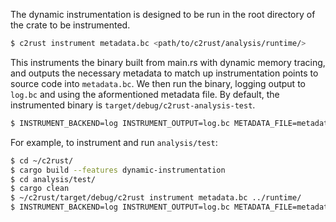 The dynamic instrumentation is designed to be run in the root directory of the crate to be instrumented.

```sh
$ c2rust instrument metadata.bc <path/to/c2rust/analysis/runtime/>
```

This instruments the binary built from main.rs with dynamic memory tracing, and
outputs the necessary metadata to match up instrumentation points to source code
into `metadata.bc`. We then run the binary, logging output to `log.bc` 
and using the aformentioned metadata file. By default, the instrumented binary 
is `target/debug/c2rust-analysis-test`.

```sh
$ INSTRUMENT_BACKEND=log INSTRUMENT_OUTPUT=log.bc METADATA_FILE=metadata.bc <path/to/instrumented-binary>
```

For example, to instrument and run `analysis/test`:

```sh
$ cd ~/c2rust/
$ cargo build --features dynamic-instrumentation
$ cd analysis/test/
$ cargo clean
$ ~/c2rust/target/debug/c2rust instrument metadata.bc ../runtime/
$ INSTRUMENT_BACKEND=log INSTRUMENT_OUTPUT=log.bc METADATA_FILE=metadata.bc ./target/debug/c2rust-analysis-test
```